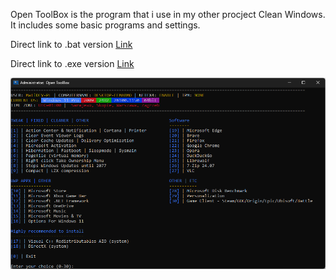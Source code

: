 Open ToolBox is the program that i use in my other procject Clean Windows. It includes some basic programs and settings.

Direct link to .bat version [Link](https://git-link.vercel.app/api/download?url=https%3A%2F%2Fgithub.com%2FMatiDEV-PL%2FOpen-ToolBox%2Fblob%2Fmain%2FOpen-ToolBox.bat)

Direct link to .exe version [Link](https://github.com/MatiDEV-PL/Open-ToolBox/raw/main/Open-ToolBox.exe)

<img src="https://github.com/MatiDEV-PL/Open-ToolBox/blob/main/Screenshot.png" width="1000">
